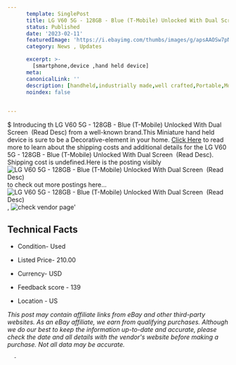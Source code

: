 ```yaml
---
      template: SinglePost
      title: LG V60 5G - 128GB - Blue (T-Mobile) Unlocked With Dual Screen  (Read Desc)
      status: Published
      date: '2023-02-11'
      featuredImage: 'https://i.ebayimg.com/thumbs/images/g/apsAAOSw7pNjyeJF/s-l225.jpg'
      category: News , Updates

      excerpt: >-
        [smartphone,device ,hand held device]
      meta:
      canonicalLink: ''
      description: [handheld,industrially made,well crafted,Portable,Mobile,Compact,Convenient,Lightweight,Maneuverable,Man-portable,Miniature,Carriable,Hand-held,Light,Holdable,Transportable,Mobile device,Pocket-sized,On-the-go,Wireless,Cordless,Compact size,Convenient size, smartphone,device ,hand held device]
      noindex: false
      

---
```

$
      Introducing th LG V60 5G - 128GB - Blue (T-Mobile) Unlocked With Dual Screen  (Read Desc) from a well-known brand.This Miniature hand held device is sure to be a Decorative-element in your home. [Click Here](https://www.ebay.com/itm/394452849553?hash=item5bd738d391%3Ag%3AapsAAOSw7pNjyeJF&mkevt=1&mkcid=1&mkrid=711-53200-19255-0&campid=%253CePNCampaignId%253E&customid=%253CreferenceId%253E&toolid=10049) to read more to learn about the shipping costs and additional details for the LG V60 5G - 128GB - Blue (T-Mobile) Unlocked With Dual Screen  (Read Desc). Shipping cost is undefined.Here is the posting visibly ![LG V60 5G - 128GB - Blue (T-Mobile) Unlocked With Dual Screen  (Read Desc)](https://i.ebayimg.com/thumbs/images/g/apsAAOSw7pNjyeJF/s-l225.jpg) to check out more postings here... ![LG V60 5G - 128GB - Blue (T-Mobile) Unlocked With Dual Screen  (Read Desc)](https://i.ebayimg.com/images/g/apsAAOSw7pNjyeJF/s-l1600.jpg), ![check vendor page](https://origin-galleryplus.ebayimg.com/ws/web/394452849553_2_0_1/225x225.jpg,https://origin-galleryplus.ebayimg.com/ws/web/394452849553_3_0_1/225x225.jpg,https://origin-galleryplus.ebayimg.com/ws/web/394452849553_4_0_1/225x225.jpg,https://origin-galleryplus.ebayimg.com/ws/web/394452849553_5_0_1/225x225.jpg,https://origin-galleryplus.ebayimg.com/ws/web/394452849553_6_0_1/225x225.jpg,https://origin-galleryplus.ebayimg.com/ws/web/394452849553_7_0_1/225x225.jpg,https://origin-galleryplus.ebayimg.com/ws/web/394452849553_8_0_1/225x225.jpg,https://origin-galleryplus.ebayimg.com/ws/web/394452849553_9_0_1/225x225.jpg,https://origin-galleryplus.ebayimg.com/ws/web/394452849553_10_0_1/225x225.jpg,https://origin-galleryplus.ebayimg.com/ws/web/394452849553_11_0_1/225x225.jpg,https://origin-galleryplus.ebayimg.com/ws/web/394452849553_12_0_1/225x225.jpg)'

      

 ## Technical Facts 



     
      

 - Condition- Used 


      

 - Listed Price- 210.00 


      

 - Currency- USD 


      

 - Feedback score - 139 


      

 - Location - US 


      
      

 *_This post may contain affiliate links from eBay and other third-party websites. As an eBay affiliate, we earn from qualifying purchases. Although we do our best to keep the information up-to-date and accurate, please check the date and all details with the vendor's website before making a purchase. Not all data may be accurate._*




      -
